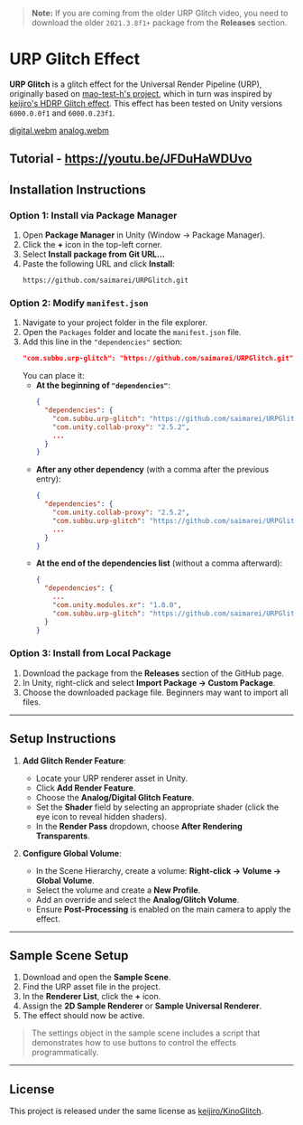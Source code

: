 > **Note:** If you are coming from the older URP Glitch video, you need to download the older `2021.3.8f1+` package from the **Releases** section.

# URP Glitch Effect
**URP Glitch** is a glitch effect for the Universal Render Pipeline (URP), originally based on [mao-test-h's project](https://github.com/mao-test-h/URPGlitch), which in turn was inspired by [keijiro's HDRP Glitch effect](https://github.com/keijiro/KinoGlitch). This effect has been tested on Unity versions `6000.0.0f1` and `6000.0.23f1`.

[digital.webm](https://github.com/user-attachments/assets/18246342-0e59-4b7b-8d63-27207f5277b7)
[analog.webm](https://github.com/user-attachments/assets/d5fa80ed-0953-4f5d-8854-a1351919c928)

Tutorial - https://youtu.be/JFDuHaWDUvo
---

## Installation Instructions

### Option 1: Install via Package Manager
1. Open **Package Manager** in Unity (Window → Package Manager).
2. Click the **+** icon in the top-left corner.
3. Select **Install package from Git URL...**
4. Paste the following URL and click **Install**:
   ```
   https://github.com/saimarei/URPGlitch.git
   ```

### Option 2: Modify `manifest.json`
1. Navigate to your project folder in the file explorer.
2. Open the `Packages` folder and locate the `manifest.json` file.
3. Add this line in the `"dependencies"` section:
   ```json
   "com.subbu.urp-glitch": "https://github.com/saimarei/URPGlitch.git",
   ```
   You can place it:
   - **At the beginning of `"dependencies"`**:
     ```json
     {
       "dependencies": {
         "com.subbu.urp-glitch": "https://github.com/saimarei/URPGlitch.git",
         "com.unity.collab-proxy": "2.5.2",
         ...
       }
     }
     ```
   - **After any other dependency** (with a comma after the previous entry):
     ```json
     {
       "dependencies": {
         "com.unity.collab-proxy": "2.5.2",
         "com.subbu.urp-glitch": "https://github.com/saimarei/URPGlitch.git",
         ...
       }
     }
     ```
   - **At the end of the dependencies list** (without a comma afterward):
     ```json
     {
       "dependencies": {
         ...
         "com.unity.modules.xr": "1.0.0",
         "com.subbu.urp-glitch": "https://github.com/saimarei/URPGlitch.git"
       }
     }
     ```

### Option 3: Install from Local Package
1. Download the package from the **Releases** section of the GitHub page.
2. In Unity, right-click and select **Import Package → Custom Package**.
3. Choose the downloaded package file. Beginners may want to import all files.

---

## Setup Instructions

1. **Add Glitch Render Feature**:
   - Locate your URP renderer asset in Unity.
   - Click **Add Render Feature**.
   - Choose the **Analog/Digital Glitch Feature**.
   - Set the **Shader** field by selecting an appropriate shader (click the eye icon to reveal hidden shaders).
   - In the **Render Pass** dropdown, choose **After Rendering Transparents**.

2. **Configure Global Volume**:
   - In the Scene Hierarchy, create a volume: **Right-click → Volume → Global Volume**.
   - Select the volume and create a **New Profile**.
   - Add an override and select the **Analog/Glitch Volume**.
   - Ensure **Post-Processing** is enabled on the main camera to apply the effect.

---

## Sample Scene Setup

1. Download and open the **Sample Scene**.
2. Find the URP asset file in the project.
3. In the **Renderer List**, click the **+** icon.
4. Assign the **2D Sample Renderer** or **Sample Universal Renderer**.
5. The effect should now be active. 

> The settings object in the sample scene includes a script that demonstrates how to use buttons to control the effects programmatically.

---

## License

This project is released under the same license as [keijiro/KinoGlitch](https://github.com/keijiro/KinoGlitch).
